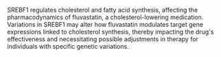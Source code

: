 SREBF1 regulates cholesterol and fatty acid synthesis, affecting the pharmacodynamics of fluvastatin, a cholesterol-lowering medication. Variations in SREBF1 may alter how fluvastatin modulates target gene expressions linked to cholesterol synthesis, thereby impacting the drug's effectiveness and necessitating possible adjustments in therapy for individuals with specific genetic variations.
